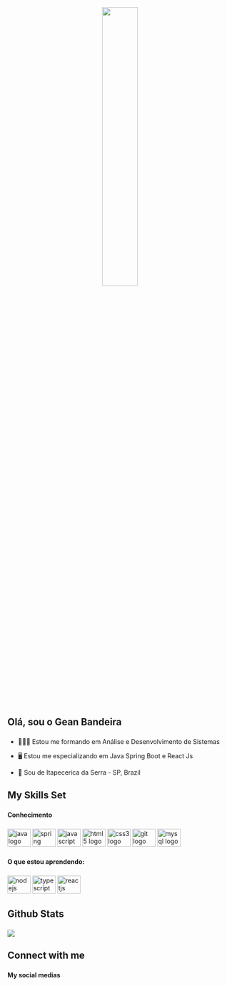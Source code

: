 <div align="center">
<img src="https://www.alura.com.br/artigos/assets/hello-world-em-varias-linguagens/imagem1.gif" align="center" style="width: 40%" />  
</div>

<h2 align="left">Olá, sou o Gean Bandeira</h2>

###

- 👷🏻‍♂️ Estou me formando em Análise e Desenvolvimento de Sistemas
  

- 🖥️ Estou me especializando em Java Spring Boot e React Js
  

- 📍 Sou de Itapecerica da Serra - SP, Brazil   

## My Skills Set  

###

<h4 align="left">Conhecimento</h4>

###

<div align="left">
  <img src="https://cdn.jsdelivr.net/gh/devicons/devicon/icons/java/java-original.svg" height="40" width="52" alt="java logo"  />
  <img src="https://cdn.jsdelivr.net/gh/devicons/devicon/icons/spring/spring-original.svg" height="40" width="52" alt="spring logo"  />
  <img src="https://cdn.jsdelivr.net/gh/devicons/devicon/icons/javascript/javascript-original.svg" height="40" width="52" alt="javascript logo"  />
  <img src="https://cdn.jsdelivr.net/gh/devicons/devicon/icons/html5/html5-original.svg" height="40" width="52" alt="html5 logo"  />
  <img src="https://cdn.jsdelivr.net/gh/devicons/devicon/icons/css3/css3-original.svg" height="40" width="52" alt="css3 logo"  />
  <img src="https://cdn.jsdelivr.net/gh/devicons/devicon/icons/git/git-original.svg" height="40" width="52" alt="git logo"  />
  <img src="https://cdn.jsdelivr.net/gh/devicons/devicon/icons/mysql/mysql-original.svg" height="40" width="52" alt="mysql logo"  />
</div>

###

<h4 align="left">O que estou aprendendo:</h4>

###

<div align="left">
  <img src="https://cdn.jsdelivr.net/gh/devicons/devicon/icons/nodejs/nodejs-original.svg" height="40" width="52" alt="nodejs logo"  />
  <img src="https://cdn.jsdelivr.net/gh/devicons/devicon/icons/typescript/typescript-original.svg" height="40" width="52" alt="typescript logo"  />
  <img src="https://cdn.jsdelivr.net/gh/devicons/devicon/icons/angularjs/reactjs-original.svg" height="40" width="52" alt="reactjs logo"  />
</div>

## Github Stats 

### 

![](https://github-readme-stats.vercel.app/api/top-langs/?username=juliuscavalcante&theme=onedark&hide_border=false&include_all_commits=false&count_private=false&layout=compact)

## Connect with me 

###

<h4 align="left">My social medias</h4>

###


###


